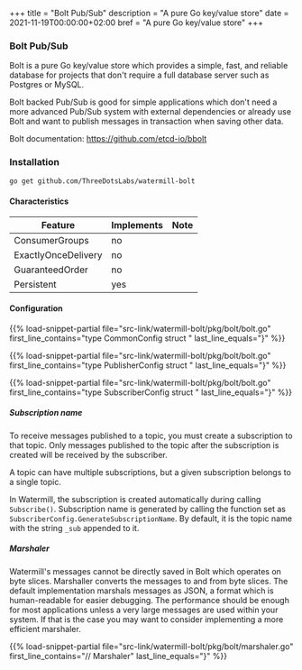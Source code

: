 +++
title = "Bolt Pub/Sub"
description = "A pure Go key/value store"
date = 2021-11-19T00:00:00+02:00
bref = "A pure Go key/value store"
+++

### Bolt Pub/Sub

Bolt is a pure Go key/value store which provides a simple, fast, and reliable
database for projects that don't require a full database server such as
Postgres or MySQL.

Bolt backed Pub/Sub is good for simple applications which don't need a more
advanced Pub/Sub system with external dependencies or already use Bolt and
want to publish messages in transaction when saving other data.

Bolt documentation: https://github.com/etcd-io/bbolt

### Installation

```bash
go get github.com/ThreeDotsLabs/watermill-bolt
```

#### Characteristics

| Feature             | Implements | Note |
| ------------------- | ---------- | ---- |
| ConsumerGroups      | no         |      |
| ExactlyOnceDelivery | no         |      |
| GuaranteedOrder     | no         |      |
| Persistent          | yes        |      |

#### Configuration

{{% load-snippet-partial file="src-link/watermill-bolt/pkg/bolt/bolt.go" first_line_contains="type CommonConfig struct " last_line_equals="}" %}}

{{% load-snippet-partial file="src-link/watermill-bolt/pkg/bolt/bolt.go" first_line_contains="type PublisherConfig struct " last_line_equals="}" %}}

{{% load-snippet-partial file="src-link/watermill-bolt/pkg/bolt/bolt.go" first_line_contains="type SubscriberConfig struct " last_line_equals="}" %}}

##### Subscription name

To receive messages published to a topic, you must create a subscription to
that topic. Only messages published to the topic after the subscription is
created will be received by the subscriber.

A topic can have multiple subscriptions, but a given subscription belongs to
a single topic.

In Watermill, the subscription is created automatically during calling
`Subscribe()`.  Subscription name is generated by calling the function set as
`SubscriberConfig.GenerateSubscriptionName`.  By default, it is the topic name
with the string `_sub` appended to it.

##### Marshaler

Watermill's messages cannot be directly saved in Bolt which operates on byte
slices. Marshaller converts the messages to and from byte slices. The default
implementation marshals messages as JSON, a format which is human-readable
for easier debugging. The performance should be enough for most applications
unless a very large messages are used within your system. If that is the case
you may want to consider implementing a more efficient marshaler.

{{% load-snippet-partial file="src-link/watermill-bolt/pkg/bolt/marshaler.go" first_line_contains="// Marshaler" last_line_equals="}" %}}


